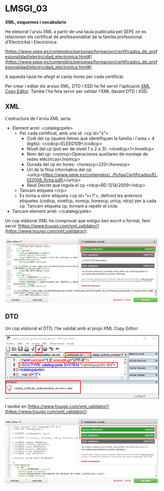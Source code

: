 # LMSGI_03

**XML, esquemes i vocabularis**

He eleborat l'arxiu XML a partir de una taula publicada pel SEPE on es relacionen els certificat de professionalitat de la familia professional d'Electricitat i Electrònica:

[https://www.sepe.es/contenidos/personas/formacion/certificados_de_profesionalidad/electricidad_electronica.html#](https://www.sepe.es/contenidos/personas/formacion/certificados_de_profesionalidad/electricidad_electronica.html#)

A aquesta taula he afegit el camp hores per cada certificat.

Per crear i editar els arxius XML, DTD i XSD he fet servir l'aplicació [XML Copy Editor](http://xml-copy-editor.sourceforge.net/). També l'he feta servir per validar l'XML davant DTD i XSD.

## XML

L'estructura de l'arxiu XML seria:

* Element arrel: \<catalegcpele\>
  * Per cada certificat, amb una id: \<cp id="x"\>
    * Codi del cp (quatre lletres que identifiquen la familia i l'area + 4 digits): \<codicp\>ELEE0109\</codicp\>
    * Nivell del cp (pot ser de nivell 1 o 2 o 3): \<nivellcp\>1\</nivellcp\>
    * Nom del cp: \<nomcp\>Operaciones auxiliares de montaje de redes eléctricas\</nomcp\>
    * Durada del cp en hores: \<horescp\>220\</horescp\>
    * Url de la fitxa informativa del cp: \<urlcp\>https://www.sepe.es/contenidos/../fichasCertificados/ELEE0108_ficha.pdf\</urlcp\>
    * Reial Decret que regula el cp \<rdcp\>RD 1214/2009\</rdcp\>
  * Tancam etiqueta \</cp\>
  * Es torna a obrir etiqueta \<cp id="x+1"\>, definint les anteriors etiquetes (codicp, nivellcp, nomcp, horescp, urlcp, rdcp) per a cada cp. Tancam etiqueta cp, tornant a repetir el cicle.
* Tancam element arrel: \</catalegcpele\>

Un cop elaborat XML he comprovat que estigui ben escrit o format, fent servir [https://www.truugo.com/xml_validator/](https://www.truugo.com/xml_validator/):

![VALIDACIÓ XML](https://github.com/bielalzina/LMSGI_03/blob/master/imatges/xml_validation_well_formed.png?raw=true)

## DTD

Un cop elaborat el DTD, l'he validat amb el propi XML Copy Editor:

![VALIDACIÓ DTD 1](https://github.com/bielalzina/LMSGI_03/blob/master/imatges/xml_validation_dtd_1.png?raw=true)

I també en [https://www.truugo.com/xml_validator/](https://www.truugo.com/xml_validator/):

![VALIDACIÓ DTD 2](https://github.com/bielalzina/LMSGI_03/blob/master/imatges/xml_validation_dtd_2.png?raw=true)



